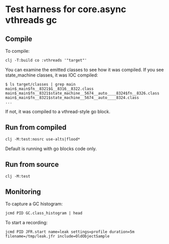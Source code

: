 # Test harness for core.async vthreads gc

## Compile

To compile:

```
clj -T:build co :vthreads '"target"'
```

You can examine the emitted classes to see how it was compiled. If you see state_machine classes, it was IOC compiled:

```
$ ls target/classes | grep main
main$_main$fn__8321$G__8316__8322.class
main$_main$fn__8321$state_machine__5674__auto____8324$fn__8326.class
main$_main$fn__8321$state_machine__5674__auto____8324.class
...
```

If not, it was compiled to a vthread-style go block.

## Run from compiled 

    clj -M:test:nosrc use-alts|flood*

Default is running with go blocks code only.

## Run from source

    clj -M:test

## Monitoring

To capture a GC histogram:

    jcmd PID GC.class_histogram | head

To start a recording:

    jcmd PID JFR.start name=leak settings=profile duration=5m filename=/tmp/leak.jfr include=OldObjectSample
